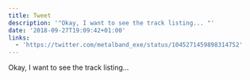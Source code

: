 ```yaml
---
title: Tweet
description: '"Okay, I want to see the track listing... "'
date: '2018-09-27T19:09:42+01:00'
links:
  - 'https://twitter.com/metalband_exe/status/1045271459898314752'
---
```

Okay, I want to see the track listing... 
